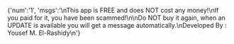 {'num':'1', 'msgs':'\nThis app is FREE and does NOT cost any money!\nIf you paid for it, you have been scammed!\n\nDo NOT buy it again, when an UPDATE is available you will get a message automatically.\nDeveloped By : Yousef M. El-Rashidy\n'}
